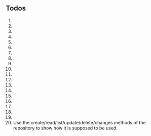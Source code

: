 ## Todos

1.
2.
3.
4.
5.
6.
7.
8.
9.
10.
11.
12.
13.
14.
15.
16.
17.
18.
19.
20. Use the create/read/list/update/delete/changes methods of the repository to show how it is supposed to be used.
